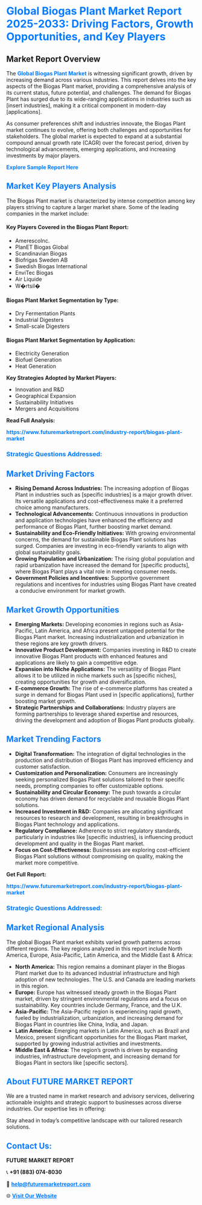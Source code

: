 <h1 style="color: #007BFF;">Global Biogas Plant Market Report 2025-2033: Driving Factors, Growth Opportunities, and Key Players</h1>

<section id="overview">
<h2>Market Report Overview</h2>
<p>The <a href="https://www.futuremarketreport.com/industry-report/biogas-plant-market" style="color: #007BFF; text-decoration: none;"><strong>Global Biogas Plant Market</strong></a> is witnessing significant growth, driven by increasing demand across various industries. This report delves into the key aspects of the Biogas Plant market, providing a comprehensive analysis of its current status, future potential, and challenges. The demand for Biogas Plant has surged due to its wide-ranging applications in industries such as [insert industries], making it a critical component in modern-day [applications].</p>
<p>As consumer preferences shift and industries innovate, the Biogas Plant market continues to evolve, offering both challenges and opportunities for stakeholders. The global market is expected to expand at a substantial compound annual growth rate (CAGR) over the forecast period, driven by technological advancements, emerging applications, and increasing investments by major players.</p>
</section>

<section id="overview">
<p><a href="https://www.futuremarketreport.com/request-sample/reportId=46990" style="color: #007BFF; text-decoration: none;"><strong>Explore Sample Report Here</strong></a></p>
</section>

<section id="key-players">
<h2 style="color: #007BFF;">Market Key Players Analysis</h2>
<p>The Biogas Plant market is characterized by intense competition among key players striving to capture a larger market share. Some of the leading companies in the market include:</p>
<h4>Key Players Covered in the Biogas Plant Report:</h4>
<ul><li>AmerescoInc.</li><li>PlanET Biogas Global</li><li>Scandinavian Biogas</li><li>Biofrigas Sweden AB</li><li>Swedish Biogas International</li><li>EnviTec Biogas</li><li>Air Liquide</li><li>W�rtsil�</li></ul>
<h4>Biogas Plant Market Segmentation by Type:</h4>
<ul><li>Dry Fermentation Plants</li><li>Industrial Digesters</li><li>Small-scale Digesters</li></ul>

<h4>Biogas Plant Market Segmentation by Application:</h4>
<ul><li>Electricity Generation</li><li>Biofuel Generation</li><li>Heat Generation</li></ul>
<p><strong>Key Strategies Adopted by Market Players:</strong></p>
<ul>
<li>Innovation and R&D</li>
<li>Geographical Expansion</li>
<li>Sustainability Initiatives</li>
<li>Mergers and Acquisitions</li>
</ul>
</section>

<section>
<p><strong>Read Full Analysis: </strong></p><a href="https://www.futuremarketreport.com/industry-report/biogas-plant-market" style="color: #007BFF; text-decoration: none;"><strong>https://www.futuremarketreport.com/industry-report/biogas-plant-market</strong></a>
<h3 style="color: #007BFF;">Strategic Questions Addressed:</h3>
</section>

<section id="driving-factors">
<h2 style="color: #007BFF;">Market Driving Factors</h2>
<ul>
<li><strong>Rising Demand Across Industries:</strong> The increasing adoption of Biogas Plant in industries such as [specific industries] is a major growth driver. Its versatile applications and cost-effectiveness make it a preferred choice among manufacturers.</li>
<li><strong>Technological Advancements:</strong> Continuous innovations in production and application technologies have enhanced the efficiency and performance of Biogas Plant, further boosting market demand.</li>
<li><strong>Sustainability and Eco-Friendly Initiatives:</strong> With growing environmental concerns, the demand for sustainable Biogas Plant solutions has surged. Companies are investing in eco-friendly variants to align with global sustainability goals.</li>
<li><strong>Growing Population and Urbanization:</strong> The rising global population and rapid urbanization have increased the demand for [specific products], where Biogas Plant plays a vital role in meeting consumer needs.</li>
<li><strong>Government Policies and Incentives:</strong> Supportive government regulations and incentives for industries using Biogas Plant have created a conducive environment for market growth.</li>
</ul>
</section>

<section id="growth-opportunities">
<h2 style="color: #007BFF;">Market Growth Opportunities</h2>
<ul>
<li><strong>Emerging Markets:</strong> Developing economies in regions such as Asia-Pacific, Latin America, and Africa present untapped potential for the Biogas Plant market. Increasing industrialization and urbanization in these regions are key growth drivers.</li>
<li><strong>Innovative Product Development:</strong> Companies investing in R&D to create innovative Biogas Plant products with enhanced features and applications are likely to gain a competitive edge.</li>
<li><strong>Expansion into Niche Applications:</strong> The versatility of Biogas Plant allows it to be utilized in niche markets such as [specific niches], creating opportunities for growth and diversification.</li>
<li><strong>E-commerce Growth:</strong> The rise of e-commerce platforms has created a surge in demand for Biogas Plant used in [specific applications], further boosting market growth.</li>
<li><strong>Strategic Partnerships and Collaborations:</strong> Industry players are forming partnerships to leverage shared expertise and resources, driving the development and adoption of Biogas Plant products globally.</li>
</ul>
</section>

<section id="trending-factors">
<h2 style="color: #007BFF;">Market Trending Factors</h2>
<ul>
<li><strong>Digital Transformation:</strong> The integration of digital technologies in the production and distribution of Biogas Plant has improved efficiency and customer satisfaction.</li>
<li><strong>Customization and Personalization:</strong> Consumers are increasingly seeking personalized Biogas Plant solutions tailored to their specific needs, prompting companies to offer customizable options.</li>
<li><strong>Sustainability and Circular Economy:</strong> The push towards a circular economy has driven demand for recyclable and reusable Biogas Plant solutions.</li>
<li><strong>Increased Investment in R&D:</strong> Companies are allocating significant resources to research and development, resulting in breakthroughs in Biogas Plant technology and applications.</li>
<li><strong>Regulatory Compliance:</strong> Adherence to strict regulatory standards, particularly in industries like [specific industries], is influencing product development and quality in the Biogas Plant market.</li>
<li><strong>Focus on Cost-Effectiveness:</strong> Businesses are exploring cost-efficient Biogas Plant solutions without compromising on quality, making the market more competitive.</li>
</ul>
</section>

<section>
<p><strong>Get Full Report: </strong></p><a href="https://www.futuremarketreport.com/industry-report/biogas-plant-market" style="color: #007BFF; text-decoration: none;"><strong>https://www.futuremarketreport.com/industry-report/biogas-plant-market</strong></a>
<h3 style="color: #007BFF;">Strategic Questions Addressed:</h3>
</section>


<section id="regional-analysis">
<h2 style="color: #007BFF;">Market Regional Analysis</h2>
<p>The global Biogas Plant market exhibits varied growth patterns across different regions. The key regions analyzed in this report include North America, Europe, Asia-Pacific, Latin America, and the Middle East & Africa:</p>
<ul>
<li><strong>North America:</strong> This region remains a dominant player in the Biogas Plant market due to its advanced industrial infrastructure and high adoption of new technologies. The U.S. and Canada are leading markets in this region.</li>
<li><strong>Europe:</strong> Europe has witnessed steady growth in the Biogas Plant market, driven by stringent environmental regulations and a focus on sustainability. Key countries include Germany, France, and the U.K.</li>
<li><strong>Asia-Pacific:</strong> The Asia-Pacific region is experiencing rapid growth, fueled by industrialization, urbanization, and increasing demand for Biogas Plant in countries like China, India, and Japan.</li>
<li><strong>Latin America:</strong> Emerging markets in Latin America, such as Brazil and Mexico, present significant opportunities for the Biogas Plant market, supported by growing industrial activities and investments.</li>
<li><strong>Middle East & Africa:</strong> The region’s growth is driven by expanding industries, infrastructure development, and increasing demand for Biogas Plant in sectors like [specific sectors].</li>
</ul>
</section>

<footer>
<h2 style="color: #007BFF;">About FUTURE MARKET REPORT</h2>
<p>We are a trusted name in market research and advisory services, delivering actionable insights and strategic support to businesses across diverse industries. Our expertise lies in offering:</p>

<p>Stay ahead in today’s competitive landscape with our tailored research solutions.</p>

<h2 style="color: #007BFF;">Contact Us:</h2>
<p><strong>FUTURE MARKET REPORT</strong></p>
<p>📞 <strong>+91 (883) 074-8030</strong></p>
<p>📧 <strong><a href="mailto:help@futuremarketreport.com" style="color: #007BFF;">help@futuremarketreport.com</a></strong></p>
<p>🌐 <strong><a href="https://www.futuremarketreport.com/" style="color: #007BFF;">Visit Our Website</a></strong></p>
</footer>